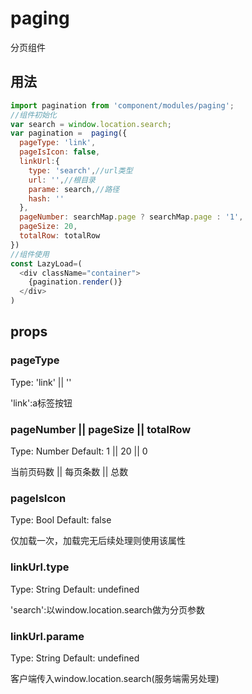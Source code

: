 # paging

分页组件


## 用法

```javascript
import pagination from 'component/modules/paging';
//组件初始化
var search = window.location.search;
var pagination =  paging({
  pageType: 'link',
  pageIsIcon: false,
  linkUrl:{
    type: 'search',//url类型
    url: '',//根目录
    parame: search,//路径
    hash: ''
  },
  pageNumber: searchMap.page ? searchMap.page : '1',
  pageSize: 20,
  totalRow: totalRow
})
//组件使用
const LazyLoad=(
  <div className="container">
    {pagination.render()}
  </div>
)
```


## props

### pageType

Type: 'link' || ''

'link':a标签按钮

### pageNumber || pageSize || totalRow

Type: Number Default: 1 || 20 || 0

当前页码数 || 每页条数 || 总数

### pageIsIcon

Type: Bool Default: false

仅加载一次，加载完无后续处理则使用该属性

### linkUrl.type

Type: String Default: undefined

'search':以window.location.search做为分页参数

### linkUrl.parame

Type: String Default: undefined

客户端传入window.location.search(服务端需另处理)



